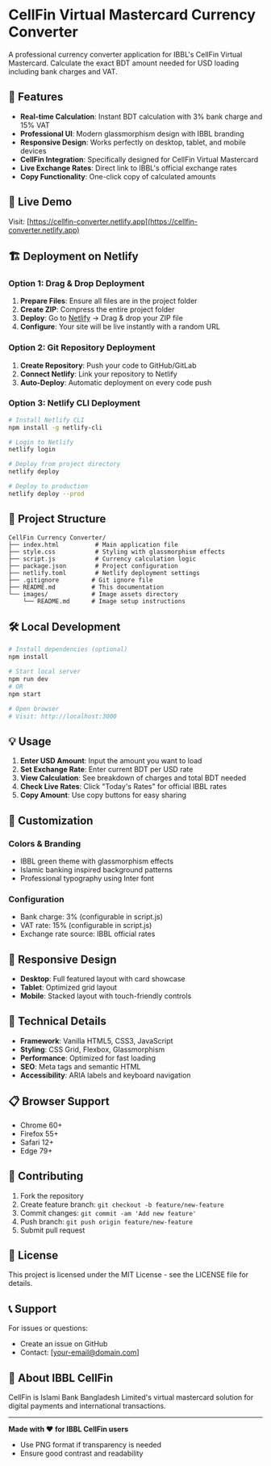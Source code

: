 # CellFin Virtual Mastercard Currency Converter

A professional currency converter application for IBBL's CellFin Virtual Mastercard. Calculate the exact BDT amount needed for USD loading including bank charges and VAT.

## 🌟 Features

- **Real-time Calculation**: Instant BDT calculation with 3% bank charge and 15% VAT
- **Professional UI**: Modern glassmorphism design with IBBL branding
- **Responsive Design**: Works perfectly on desktop, tablet, and mobile devices
- **CellFin Integration**: Specifically designed for CellFin Virtual Mastercard
- **Live Exchange Rates**: Direct link to IBBL's official exchange rates
- **Copy Functionality**: One-click copy of calculated amounts

## 🚀 Live Demo

Visit: [https://cellfin-converter.netlify.app](https://cellfin-converter.netlify.app)

## 🏗️ Deployment on Netlify

### Option 1: Drag & Drop Deployment

1. **Prepare Files**: Ensure all files are in the project folder
2. **Create ZIP**: Compress the entire project folder
3. **Deploy**: Go to [Netlify](https://netlify.com) → Drag & drop your ZIP file
4. **Configure**: Your site will be live instantly with a random URL

### Option 2: Git Repository Deployment

1. **Create Repository**: Push your code to GitHub/GitLab
2. **Connect Netlify**: Link your repository to Netlify
3. **Auto-Deploy**: Automatic deployment on every code push

### Option 3: Netlify CLI Deployment

```bash
# Install Netlify CLI
npm install -g netlify-cli

# Login to Netlify
netlify login

# Deploy from project directory
netlify deploy

# Deploy to production
netlify deploy --prod
```

## 📁 Project Structure

```
CellFin Currency Converter/
├── index.html          # Main application file
├── style.css           # Styling with glassmorphism effects
├── script.js           # Currency calculation logic
├── package.json        # Project configuration
├── netlify.toml        # Netlify deployment settings
├── .gitignore         # Git ignore file
├── README.md          # This documentation
└── images/            # Image assets directory
    └── README.md      # Image setup instructions
```

## 🛠️ Local Development

```bash
# Install dependencies (optional)
npm install

# Start local server
npm run dev
# OR
npm start

# Open browser
# Visit: http://localhost:3000
```

## 💡 Usage

1. **Enter USD Amount**: Input the amount you want to load
2. **Set Exchange Rate**: Enter current BDT per USD rate
3. **View Calculation**: See breakdown of charges and total BDT needed
4. **Check Live Rates**: Click "Today's Rates" for official IBBL rates
5. **Copy Amount**: Use copy buttons for easy sharing

## 🎨 Customization

### Colors & Branding
- IBBL green theme with glassmorphism effects
- Islamic banking inspired background patterns
- Professional typography using Inter font

### Configuration
- Bank charge: 3% (configurable in script.js)
- VAT rate: 15% (configurable in script.js)
- Exchange rate source: IBBL official rates

## 📱 Responsive Design

- **Desktop**: Full featured layout with card showcase
- **Tablet**: Optimized grid layout
- **Mobile**: Stacked layout with touch-friendly controls

## 🔧 Technical Details

- **Framework**: Vanilla HTML5, CSS3, JavaScript
- **Styling**: CSS Grid, Flexbox, Glassmorphism
- **Performance**: Optimized for fast loading
- **SEO**: Meta tags and semantic HTML
- **Accessibility**: ARIA labels and keyboard navigation

## 📋 Browser Support

- Chrome 60+
- Firefox 55+
- Safari 12+
- Edge 79+

## 🤝 Contributing

1. Fork the repository
2. Create feature branch: `git checkout -b feature/new-feature`
3. Commit changes: `git commit -am 'Add new feature'`
4. Push branch: `git push origin feature/new-feature`
5. Submit pull request

## 📄 License

This project is licensed under the MIT License - see the LICENSE file for details.

## 📞 Support

For issues or questions:
- Create an issue on GitHub
- Contact: [your-email@domain.com]

## 🏦 About IBBL CellFin

CellFin is Islami Bank Bangladesh Limited's virtual mastercard solution for digital payments and international transactions.

---

**Made with ❤️ for IBBL CellFin users**
- Use PNG format if transparency is needed
- Ensure good contrast and readability
